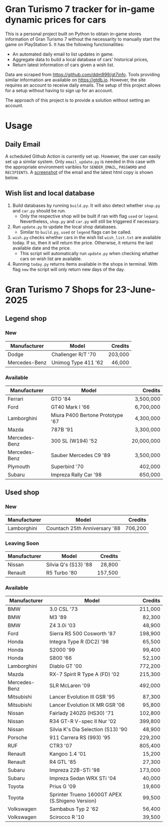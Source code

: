 # Gran Turismo 7 tracker for in-game dynamic prices for cars

This is a personal project built on Python to obtain in-game stores information of Gran Turismo 7 without the necessarity to manually start the game on PlayStation 5. It has the following functionalities:

- An automated daily email to list updates in game.
- Aggregate data to build a local database of cars' historical prices,
- Return latest information of cars given a wish list.

Data are scraped from https://github.com/ddm999/gt7info. Tools providing similar information are available on https://gtdb.io. However, the site requires an account to receive daily emails. The setup of this project allows for a setup without having to sign up for an account.

The approach of this project is to provide a solution without setting an account.

# Usage

## Daily Email

A scheduled Github Action is currently set up. However, the user can easily set up a similar system. Only `email_update.py` is needed in this case with the appropriate environment varibles for `SENDER_EMAIL`, `PASSWORD` and `RECIPIENTS`. A [screenshot](https://raw.githubusercontent.com/marcohoucheng/Gran-Turismo-7-Price-Tracker/main/data/email_screenshot.png) of the email and the latest html copy is shown below.

## Wish list and local database

1. Build databases by running `build.py`. It will also detect whether `shop.py` and `car.py` should be run.
    - Only the respective shop will be built if ran with flag `used` or `legend`. Nevertheless, `shop.py` and `car.py` will still be triggered if necessary.
2. Run `update.py` to update the local shop databases.
    - Similar to `build.py`, `used` or `legend` flags can be called.
3. `wish.py` checks whether cars in the wish list `wish_list.txt` are available today. If so, then it will return the price. Otherwise, it returns the last available date and the price.
    - This script will automatically run `update.py` when checking whather cars on wish list are available.
4. Running `today.py` returns items available in the shops in terminal. With flag `new` the script will only return new days of the day.


# Gran Turismo 7 Shops for 23-June-2025



## Legend shop

### New
 | Manufacturer | Model | Credits |
 | --- | --- | --: |
|Dodge|Challenger R/T '70|203,000|
|Mercedes-Benz|Unimog Type 411 '62|46,000|

### Available
 | Manufacturer | Model | Credits |
 | --- | --- | --: |
|Ferrari|GTO '84|3,500,000|
|Ford|GT40 Mark I '66|6,700,000|
|Lamborghini|Miura P400 Bertone Prototype '67|4,300,000|
|Mazda|787B '91|3,300,000|
|Mercedes-Benz|300 SL (W194) '52|20,000,000|
|Mercedes-Benz|Sauber Mercedes C9 '89|3,500,000|
|Plymouth|Superbird '70|402,000|
|Subaru|Impreza Rally Car '98|650,000|


## Used shop

### New
 | Manufacturer | Model | Credits |
 | --- | --- | --: |
|Lamborghini|Countach 25th Anniversary '88|706,200|

### Leaving Soon
 | Manufacturer | Model | Credits |
 | --- | --- | --: |
|Nissan|Silvia Q's (S13) '88|28,800|
|Renault|R5 Turbo '80|157,500|

### Available
 | Manufacturer | Model | Credits |
 | --- | --- | --: |
|BMW|3.0 CSL '73|211,000|
|BMW|M3 '89|82,300|
|BMW|Z4 3.0i '03|48,900|
|Ford|Sierra RS 500 Cosworth '87|198,900|
|Honda|Integra Type R (DC2) '98|65,500|
|Honda|S2000 '99|99,400|
|Honda|S800 '66|52,100|
|Lamborghini|Diablo GT '00|772,200|
|Mazda|RX-7 Spirit R Type A (FD) '02|215,300|
|Mercedes-Benz|SLR McLaren '09|492,000|
|Mitsubishi|Lancer Evolution III GSR '95|87,300|
|Mitsubishi|Lancer Evolution IX MR GSR '06|95,800|
|Nissan|Fairlady 240ZG (HS30) '71|102,800|
|Nissan|R34 GT-R V-spec II Nur '02|399,800|
|Nissan|Silvia K's Dia Selection (S13) '90|48,900|
|Porsche|911 Carrera RS (993) '95|229,200|
|RUF|CTR3 '07|805,400|
|Renault|Kangoo 1.4 '01|15,200|
|Renault|R4 GTL '85|27,300|
|Subaru|Impreza 22B-STi '98|173,000|
|Subaru|Impreza Sedan WRX STi '04|40,000|
|Toyota|Prius G '09|19,600|
|Toyota|Sprinter Trueno 1600GT APEX (S.Shigeno Version)|99,500|
|Volkswagen|Sambabus Typ 2 '62|56,400|
|Volkswagen|Scirocco R '10|39,500|
